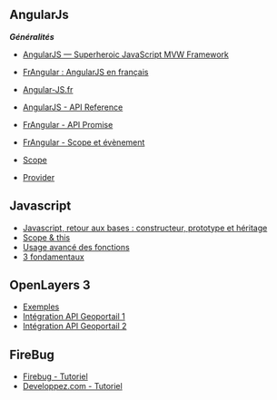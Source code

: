 AngularJs
---------
***Généralités***
- [AngularJS — Superheroic JavaScript MVW Framework](https://angularjs.org/)
- [FrAngular : AngularJS en français](http://www.frangular.com/)
- [Angular-JS.fr](http://www.angular-js.fr/)
- [AngularJS - API Reference](https://docs.angularjs.org/api)

- [FrAngular - API Promise](http://www.frangular.com/2012/12/api-promise-angularjs.html#more)
- [FrAngular - Scope et évènement](http://www.frangular.com/2013/01/angularjs-scopes-et-evenements.html)
- [Scope](https://docs.angularjs.org/guide/scope)
- [Provider](https://docs.angularjs.org/guide/providers)

Javascript
----------
- [Javascript, retour aux bases : constructeur, prototype et héritage](http://blog.xebia.fr/2013/06/10/javascript-retour-aux-bases-constructeur-prototype-et-heritage/)
- [Scope & this](http://javascriptplayground.com/blog/2012/04/javascript-variable-scope-this/)
- [Usage avancé des fonctions](http://braincracking.org/2011/11/17/usage-avance-des-fonctions-javascript/)
- [3 fondamentaux](http://braincracking.org/2011/11/16/javascript-3-fondamentaux/)

OpenLayers 3
------------
- [Exemples](http://openlayers.org/en/master/examples/)
- [Intégration API Geoportail 1](http://geopole.free.fr/?Geoportail-OL3)
- [Intégration API Geoportail 2](http://depot.ign.fr/geoportail/api/develop/tech-docs-js/examples/geoportalOL3.html)

FireBug
-------
- [Firebug - Tutoriel](http://openclassrooms.com/courses/firebug-une-merveille-de-plus-pour-firefox)
- [Developpez.com - Tutoriel](ftp://ftp-developpez.com/magazine/DevMag200906.pdf#page=8)
